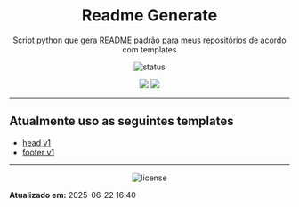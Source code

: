 <!--
template_name=head
template_version=v1
-->

<h1 align="center">Readme Generate</h1>

<p align="center">
  Script python que gera README padrão para meus repositórios de acordo com templates<br>
</p>

<p align="center">
  <img src="https://img.shields.io/badge/status-Em desenvolvimento-blue.svg" alt="status">
</p>

<p align="center">
<img src="https://img.shields.io/badge/topics:-grey"> 
<img src="https://img.shields.io/badge/python-lightgrey">
</p>

<hr>



## Atualmente uso as seguintes templates
 - [head v1](../templates/head-v1.md)
 - [footer v1](../templates/footer-v1.md)
<!--
template_name=footer
template_version=v1
-->

---
<p align="center">
   <img src="https://img.shields.io/badge/licença-GPL%203-blue.svg" alt="license">
</p>

**Atualizado em:** 2025-06-22 16:40